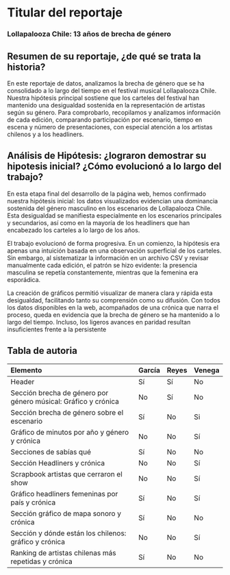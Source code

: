 # Titular del reportaje 

### Lollapalooza Chile: 13 años de brecha de género


## Resumen de su reportaje, ¿de qué se trata la historia?

En este reportaje de datos, analizamos la brecha de género que se ha consolidado a lo largo del tiempo en el festival musical Lollapalooza Chile. Nuestra hipótesis principal sostiene que los carteles del festival han mantenido una desigualdad sostenida en la representación de artistas según su género. Para comprobarlo, recopilamos y analizamos información de cada edición, comparando participación por escenario, tiempo en escena y número de presentaciones, con especial atención a los artistas chilenos y a los headliners.

## Análisis de Hipótesis: ¿lograron demostrar su hipotesis inicial? ¿Cómo evolucionó a lo largo del trabajo?

En esta etapa final del desarrollo de la página web, hemos confirmado nuestra hipótesis inicial: los datos visualizados evidencian una dominancia sostenida del género masculino en los escenarios de Lollapalooza Chile. Esta desigualdad se manifiesta especialmente en los escenarios principales y secundarios, así como en la mayoría de los headliners que han encabezado los carteles a lo largo de los años.

El trabajo evolucionó de forma progresiva. En un comienzo, la hipótesis era apenas una intuición basada en una observación superficial de los carteles. Sin embargo, al sistematizar la información en un archivo CSV y revisar manualmente cada edición, el patrón se hizo evidente: la presencia masculina se repetía constantemente, mientras que la femenina era esporádica.

La creación de gráficos permitió visualizar de manera clara y rápida esta desigualdad, facilitando tanto su comprensión como su difusión. Con todos los datos disponibles en la web, acompañados de una crónica que narra el proceso, queda en evidencia que la brecha de género se ha mantenido a lo largo del tiempo. Incluso, los ligeros avances en paridad resultan insuficientes frente a la persistente 

## Tabla de autoria

| Elemento | García       | Reyes        | Venega       |
|:---------|:-------------|:-------------|:-------------|
| Header |    Sí  | Sí  | No  |
| Sección brecha de género por género músical: Gráfico y crónica |  No  | Sí  | No |
| Sección brecha de género sobre el escenario | Sí  | No  | Si |
| Gráfico de minutos por año y género y crónica  | No  | No  | Sí  |
| Secciones de sabías qué | Sí  | No  | No |
| Sección Headliners y crónica | No | No | Sí |
| Scrapbook  artistas que cerraron el show | No  | No  | Sí |
| Gráfico headliners femeninas por país y crónica | Sí | No | Sí |
| Sección gráfico de mapa sonoro y crónica | Sí  | No  | No |
| Sección y dónde están los chilenos: gráfico y crónica | No | No  | Sí |
| Ranking de artistas chilenas más repetidas y crónica | Sí  | No  | No |


